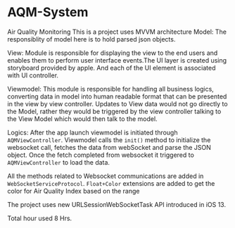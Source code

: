 # AQM-System
Air Quality Monitoring
This is a  project uses MVVM architecture 
Model: The responsiblity of model here is to hold parsed json objects.

View: Module is responsible for displaying the view to the end users and enables them to perform user interface events.The UI layer is created using storyboard provided by apple. And each of the UI element  is associated with UI controller.

Viewmodel: This module is responsible for handling all business logics, converting data in model into human readable format that can be presented in the view by view controller.
Updates to View data would not go directly to the Model, rather they would
be triggered by the view controller talking to the View Model which would then talk to the model.

Logics:
After the app launch viewmodel is initiated through `AQMViewController`.
Viewmodel calls the `init()` method to initialize the websocket call, fetches the data from webSocket and parse the JSON object. Once the fetch completed from websocket it triggered to `AQMViewController` to load the data.

All the methods related to Websocket communications are added in ` WebSocketServiceProtocol`.
`Float+Color` extensions are added to get the color for Air Quality Index based on the range

The  project uses new URLSessionWebSocketTask API introduced in iOS 13.


Total hour used 8 Hrs.
